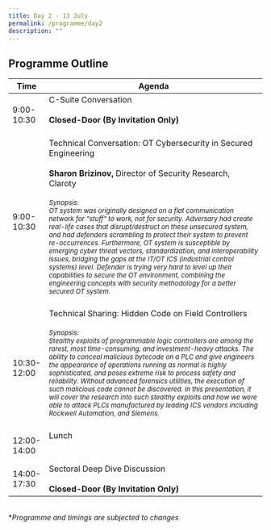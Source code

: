 ```yaml
---
title: Day 2 - 13 July
permalink: /programme/day2
description: ""
---
```

## Programme Outline

| Time | Agenda|
| ------- | ---------                                        |
| 9:00-<br> 10:30<br>  | C-Suite Conversation<br><br> **Closed-Door (By Invitation Only)**<br><br>|
| 9:00-<br> 10:30<br> | Technical Conversation: OT Cybersecurity in Secured Engineering<br><br>**Sharon Brizinov,** Director of Security Research, Claroty<br><br><font size="2"><i>Synopsis: <br>OT system was originally designed on a flat communication network for "stuff" to work, not for security. Adversary had create real-life cases that disrupt/destruct on these unsecured system, and had defenders scrambling to protect their system to prevent re-occurrences. Furthermore, OT system is susceptible by emerging cyber threat vectors, standardization, and interoperability issues, bridging the gaps at the IT/OT ICS (industrial control systems) level. Defender is trying very hard to level up their capabilities to secure the OT environment, combining the engineering concepts with security methodology for a better secured OT system.</i></font><br><br>|
| 10:30-<br> 12:00<br>  | Technical Sharing: Hidden Code on Field Controllers<br><br><font size="2"><i>Synopsis: <br>Stealthy exploits of programmable logic controllers are among the rarest, most time-consuming, and investment-heavy attacks. The ability to conceal malicious bytecode on a PLC and give engineers the appearance of operations running as normal is highly sophisticated, and poses extreme risk to process safety and reliability. Without advanced forensics utilities, the execution of such malicious code cannot be discovered. In this presentation, it will cover the research into such stealthy exploits and how we were able to attack PLCs manufactured by leading ICS vendors including Rockwell Automation, and Siemens.</i></font><br><br>|
| 12:00-<br> 14:00<br> | Lunch <br><br><br>|
| 14:00-<br> 17:30<br> | Sectoral Deep Dive Discussion<br><br> **Closed-Door (By Invitation Only)**<br>|

	
<br>
*<i>Programme and timings are subjected to changes<i>